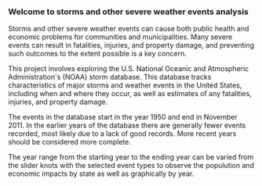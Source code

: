 ### Welcome to storms and other severe weather events analysis

Storms and other severe weather events can cause both public health and economic problems for communities and municipalities. Many severe events can result in fatalities, injuries, and property damage, and preventing such outcomes to the extent possible is a key concern.

This project involves exploring the U.S. National Oceanic and Atmospheric 
Administration's (NOAA) storm database. This database tracks characteristics of major storms and weather events in the United States, including when and where they occur, as well as estimates of any fatalities, injuries, and property 
damage.

The events in the database start in the year 1950 and end in November 2011. In 
the earlier years of the database there are generally fewer events recorded, 
most likely due to a lack of good records. More recent years should be 
considered more complete.

The year range from the starting year to the ending year can be varied from
the slider knots with the selected event types to observe the populution and 
economic impacts by state as well as graphically by year.
